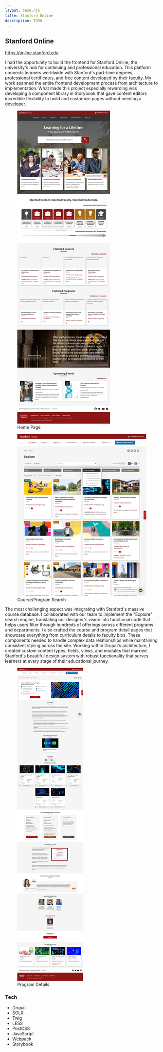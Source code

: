 ```yaml
---
layout: base.njk
title: Stanford Online
description: TODO
---
```


## Stanford Online

https://online.stanford.edu

I had the opportunity to build the frontend for Stanford Online, the university's hub for continuing and professional education. This platform connects learners worldwide with Stanford's part-time degrees, professional certificates, and free content developed by their faculty. My work spanned the entire frontend development process from architecture to implementation. What made this project especially rewarding was developing a component library in Storybook that gave content editors incredible flexibility to build and customize pages without needing a developer.

<div class="screenshots">

  <figure>
    <a href="/images/screenshots/stanford-online.webp" data-cropped="true" data-pswp-width="1400" data-pswp-height="4689">
      <img
        src="/images/thumbnails/stanford-online.webp"
        alt="screenshot of Stanford Online website"
        loading="lazy"/>
    </a>
    <figcaption>
      Home Page
    </figcaption>
  </figure>

  <figure>
    <a href="/images/screenshots/stanford-online-2.webp" data-cropped="true" data-pswp-width="1400" data-pswp-height="1750">
      <img
        src="/images/thumbnails/stanford-online-2.webp"
        alt="screenshot of Course/Program search page"
        loading="lazy"/>
    </a>
    <figcaption>
      Course/Program Search
    </figcaption>
  </figure>

</div>

The most challenging aspect was integrating with Stanford's massive course database. I collaborated with our team to implement the "Explore" search engine, translating our designer's vision into functional code that helps users filter through hundreds of offerings across different programs and departments. I also crafted the course and program detail pages that showcase everything from curriculum details to faculty bios. These components needed to handle complex data relationships while maintaining consistent styling across the site. Working within Drupal's architecture, I created custom content types, fields, views, and modules that married Stanford's beautiful design system with robust functionality that serves learners at every stage of their educational journey.

<div class="screenshots">

  <figure>
    <a href="/images/screenshots/stanford-online-3.webp" data-cropped="true" data-pswp-width="1400" data-pswp-height="6608">
      <img
        src="/images/thumbnails/stanford-online-3.webp"
        alt="screenshot of Program detail page"
        loading="lazy"/>
    </a>
    <figcaption>
      Program Details
    </figcaption>
  </figure>

</div>

### Tech

<ul class="tags">
  <li>Drupal</li>
  <li>SOLR</li>
  <li>Twig</li>
  <li>LESS</li>
  <li>PostCSS</li>
  <li>JavaScript</li>
  <li>Webpack</li>
  <li>Storybook</li>
</ul>
